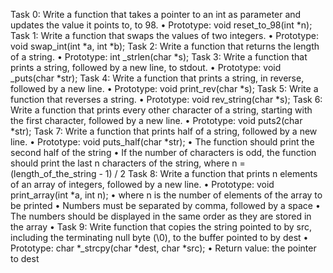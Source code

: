 Task 0: Write a function that takes a pointer to an int as parameter and updates the value it  points to, to 98.
	• Prototype: void reset_to_98(int *n);
Task 1: Write a function that swaps the values of two integers.
	• Prototype: void swap_int(int *a, int *b);
Task 2: Write a function that returns the length of a string.
	• Prototype: int _strlen(char *s);
Task 3: Write a function that prints a string, followed by a new line, to stdout.
	• Prototype: void _puts(char *str);
Task 4:  Write a function that prints a string, in reverse, followed by a new line.
	• Prototype: void print_rev(char *s);
Task 5: Write a function that reverses a string.
	• Prototype: void rev_string(char *s);
Task 6: Write a function that prints every other character of a string, starting with the first character, followed by a new line.
	• Prototype: void puts2(char *str);
Task 7: Write a function that prints half of a string, followed by a new line.
	• Prototype: void puts_half(char *str);
	• The function should print the second half of the string
	• If the number of characters is odd, the function should print the last n characters of the string, where n = (length_of_the_string - 1) / 2
Task 8: Write a function that prints n elements of an array of integers, followed by a new line.
	• Prototype: void print_array(int *a, int n);
	• where n is the number of elements of the array to be printed
	• Numbers must be separated by comma, followed by a space
	• The numbers should be displayed in the same order as they are stored in the array
	• Task 9: Write function that copies the string pointed to by src, including the terminating null byte (\0), to the buffer pointed to by dest
	• Prototype: char *_strcpy(char *dest, char *src);
	• Return value: the pointer to dest
